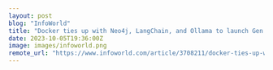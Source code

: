 ```yaml
---
layout: post
blog: "InfoWorld"
title: "Docker ties up with Neo4j, LangChain, and Ollama to launch Gen AI Stack "
date: 2023-10-05T19:36:00Z
image: images/infoworld.png
remote_url: "https://www.infoworld.com/article/3708211/docker-ties-up-with-neo4j-langchain-and-ollama-to-launch-gen-ai-stack.html#tk.rss_applicationdevelopment"
---
```

